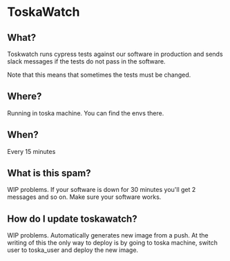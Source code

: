# ToskaWatch

## What?

Toskwatch runs cypress tests against our software in production and sends slack messages if the tests do not pass in the software.

Note that this means that sometimes the tests must be changed.

## Where?

Running in toska machine. You can find the envs there.

## When?

Every 15 minutes

## What is this spam?

WIP problems. If your software is down for 30 minutes you'll get 2 messages and so on. Make sure your software works.

## How do I update toskawatch?

WIP problems. Automatically generates new image from a push. At the writing of this the only way to deploy is by going to toska machine, switch user to toska_user and deploy the new image.